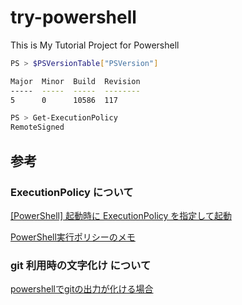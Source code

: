 # try-powershell

This is My Tutorial Project for Powershell

```sh
PS > $PSVersionTable["PSVersion"]

Major  Minor  Build  Revision
-----  -----  -----  --------
5      0      10586  117
```

```sh
PS > Get-ExecutionPolicy
RemoteSigned
```

## 参考

### ExecutionPolicy について

[[PowerShell] 起動時に ExecutionPolicy を指定して起動](https://gist.github.com/devlights/e6a9ef10668374ab197d3c9f15d9c237)

[PowerShell実行ポリシーのメモ](https://gist.github.com/stknohg/328df73891b8e4f15327ba8a7ba90c47)

### git 利用時の文字化け について

[powershellでgitの出力が化ける場合](https://gist.github.com/devlights/f4e6abfccb23768168459d4174545e3e)
